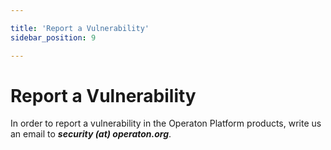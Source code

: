 ```yaml
---

title: 'Report a Vulnerability'
sidebar_position: 9

---
```

# Report a Vulnerability

In order to report a vulnerability in the Operaton Platform products, write us an email to ***security (at) operaton.org***.
